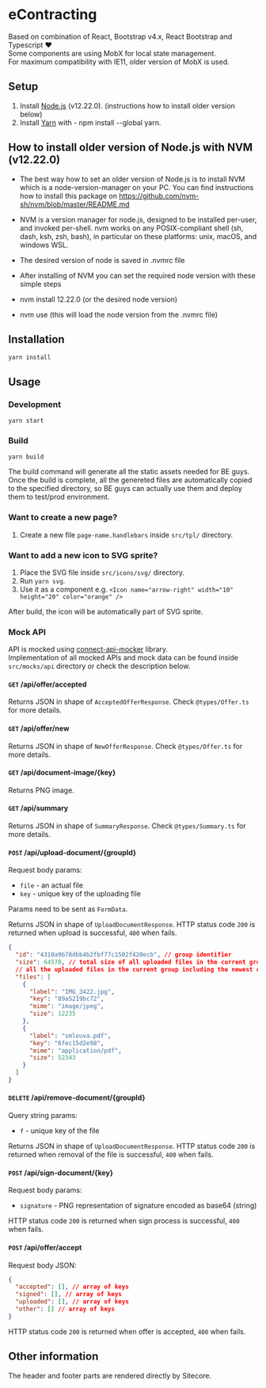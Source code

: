 # eContracting

Based on combination of React, Bootstrap v4.x, React Bootstrap and Typescript ❤️\
Some components are using MobX for local state management.\
For maximum compatibility with IE11, older version of MobX is used.

## Setup

1. Install [Node.js](https://nodejs.org) (v12.22.0). (instructions how to install older version below)
2. Install [Yarn](https://yarnpkg.com) with - npm install --global yarn.

## How to install older version of Node.js with NVM (v12.22.0)

- The best way how to set an older version of Node.js is to install NVM which is a node-version-manager on your PC. You can find instructions how to install this package on https://github.com/nvm-sh/nvm/blob/master/README.md
- NVM is a version manager for node.js, designed to be installed per-user, and invoked per-shell. nvm works on any POSIX-compliant shell (sh, dash, ksh, zsh, bash), in particular on these platforms: unix, macOS, and windows WSL.
- The desired version of node is saved in .nvmrc file
- After installing of NVM you can set the required node version with these simple steps

- nvm install 12.22.0 (or the desired node version)
- nvm use (this will load the node version from the .nvmrc file)

## Installation

`yarn install`

## Usage

### Development

`yarn start`

### Build

`yarn build`

The build command will generate all the static assets needed for BE guys.\
Once the build is complete, all the genereted files are automatically copied to the specified directory, so BE guys can actually use them and deploy them to test/prod environment.

### Want to create a new page?

1. Create a new file `page-name.handlebars` inside `src/tpl/` directory.

### Want to add a new icon to SVG sprite?

1. Place the SVG file inside `src/icons/svg/` directory.
2. Run `yarn svg`.
3. Use it as a component e.g. `<Icon name="arrow-right" width="10" height="20" color="orange" />`

After build, the icon will be automatically part of SVG sprite.

### Mock API

API is mocked using [connect-api-mocker](https://github.com/muratcorlu/connect-api-mocker) library.\
Implementation of all mocked APIs and mock data can be found inside `src/mocks/api` directory or check the description below.

#### `GET` /api/offer/accepted

Returns JSON in shape of `AcceptedOfferResponse`. Check `@types/Offer.ts` for more details.

#### `GET` /api/offer/new

Returns JSON in shape of `NewOfferResponse`. Check `@types/Offer.ts` for more details.

#### `GET` /api/document-image/{key}

Returns PNG image.

#### `GET` /api/summary

Returns JSON in shape of `SummaryResponse`. Check `@types/Summary.ts` for more details.

#### `POST` /api/upload-document/{groupId}

Request body params:

- `file` - an actual file
- `key` - unique key of the uploading file

Params need to be sent as `FormData`.

Returns JSON in shape of `UploadDocumentResponse`. HTTP status code `200` is returned when upload is successful, `400` when fails.

```json
{
  "id": "4310a9b78dbb4b2fbf77c1502f420ecb", // group identifier
  "size": 64578, // total size of all uploaded files in the current group in bytes
  // all the uploaded files in the current group including the newest one that was uploaded
  "files": [
    {
      "label": "IMG_3422.jpg",
      "key": "89a5219bc72",
      "mime": "image/jpeg",
      "size": 12235
    },
    {
      "label": "smlouva.pdf",
      "key": "6fec15d2e98",
      "mime": "application/pdf",
      "size": 52343
    }
  ]
}
```

#### `DELETE` /api/remove-document/{groupId}

Query string params:

- `f` - unique key of the file

Returns JSON in shape of `UploadDocumentResponse`. HTTP status code `200` is returned when removal of the file is successful, `400` when fails.

#### `POST` /api/sign-document/{key}

Request body params:

- `signature` - PNG representation of signature encoded as base64 (string)

HTTP status code `200` is returned when sign process is successful, `400` when fails.

#### `POST` /api/offer/accept

Request body JSON:

```json
{
  "accepted": [], // array of keys
  "signed": [], // array of keys
  "uploaded": [], // array of keys
  "other": [] // array of keys
}
```

HTTP status code `200` is returned when offer is accepted, `400` when fails.

## Other information

The header and footer parts are rendered directly by Sitecore.
